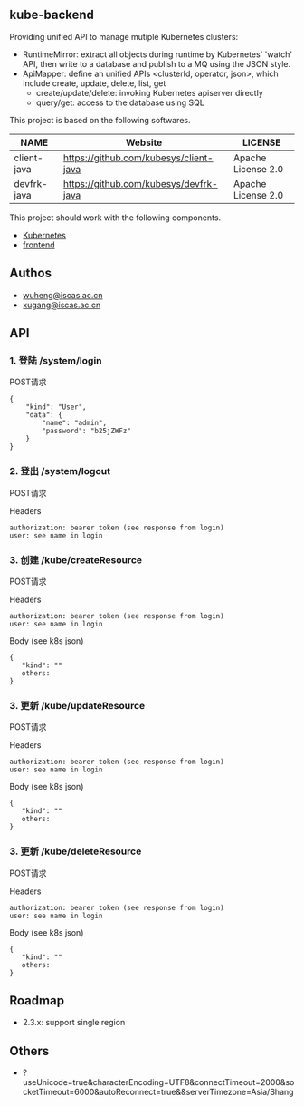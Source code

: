 ## kube-backend

Providing unified API to manage mutiple Kubernetes clusters:

- RuntimeMirror: extract all objects during runtime by Kubernetes' 'watch' API, then write to a database and publish to a MQ using the JSON style.
- ApiMapper: define an unified APIs <clusterId, operator, json>, which include create, update, delete, list, get
  - create/update/delete: invoking Kubernetes apiserver directly
  - query/get: access to the database using SQL  

This project is based on the following softwares.

|               NAME            |   Website                       |      LICENSE              | 
|-------------------------------|---------------------------------|---------------------------|
|     client-java               |  https://github.com/kubesys/client-java              |  Apache License 2.0 |
|     devfrk-java               |  https://github.com/kubesys/devfrk-java              |  Apache License 2.0 |



This project should work with the following components.

- [Kubernetes](https://github.com/kubernetes/kubernetes)
- [frontend](https://github.com/kubesys/frontend)


## Authos

- wuheng@iscas.ac.cn
- xugang@iscas.ac.cn

## API

### 1. 登陆 /system/login

POST请求

```
{
    "kind": "User",
    "data": {
        "name": "admin",
        "password": "b25jZWFz"
    }
}
```

### 2. 登出 /system/logout

POST请求

Headers
```
authorization: bearer token (see response from login)
user: see name in login
```

### 3. 创建 /kube/createResource

POST请求

Headers
```
authorization: bearer token (see response from login)
user: see name in login
```

Body (see k8s json)
```
{
   "kind": ""
   others:
}
```

### 3. 更新 /kube/updateResource

POST请求

Headers
```
authorization: bearer token (see response from login)
user: see name in login
```

Body (see k8s json)
```
{
   "kind": ""
   others:
}
```

### 3. 更新 /kube/deleteResource

POST请求

Headers
```
authorization: bearer token (see response from login)
user: see name in login
```

Body (see k8s json)
```
{
   "kind": ""
   others:
}
```

## Roadmap

- 2.3.x: support single region

## Others

- ?useUnicode=true&characterEncoding=UTF8&connectTimeout=2000&socketTimeout=6000&autoReconnect=true&&serverTimezone=Asia/Shang
